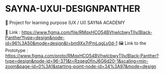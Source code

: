 # SAYNA-UXUI-DESIGNPANTHER
🎯 Project for learning purpose (UX / UI) SAYNA ACADEMY

🔗 Link : https://www.figma.com/file/RMqxHCO54BVhwlcbwyTIIv/Black-Panther?type=design&node-id=96%3A50&mode=design&t=bm9Xx7rPmLqgLy0d-1
🖼️ Link to the Prototype : https://www.figma.com/proto/RMqxHCO54BVhwlcbwyTIIv/Black-Panther?type=design&node-id=96-371&t=Rzqeg0fjnJ6G6d20-1&scaling=min-zoom&page-id=0%3A1&starting-point-node-id=34%3A97&mode=design

